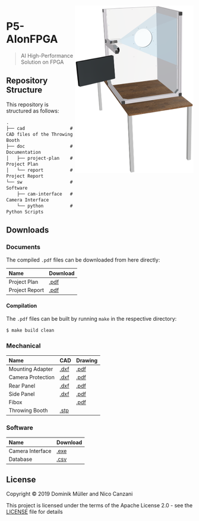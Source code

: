 <img src="https://github.com/MuellerDominik/P5-AIonFPGA/blob/master/doc/report/graphics/top_assembly.png" align="right" alt="Throwing Booth Render" height="450">

# P5-AIonFPGA

> AI High-Performance Solution on FPGA

## Repository Structure

This repository is structured as follows:

```
.
├── cad                 # CAD files of the Throwing Booth
├── doc                 # Documentation
│   ├── project-plan    # Project Plan
│   └── report          # Project Report
└── sw                  # Software
    ├── cam-interface   # Camera Interface
    └── python          # Python Scripts
```

## Downloads

### Documents

The compiled `.pdf` files can be downloaded from here directly:

| Name           | Download               |
|:-------------- |:---------------------- |
| Project Plan   | [.pdf][Project Plan]   |
| Project Report | [.pdf][Project Report] |

#### Compilation

The `.pdf` files can be built by running `make` in the respective directory:

```bash
$ make build clean
```

### Mechanical

| Name               | CAD                       | Drawing                           |
|:------------------ |:------------------------- |:--------------------------------- |
| Mounting Adapter   | [.dxf][Mounting Adapter]  | [.pdf][Mounting Adapter Drawing]  |
| Camera Protection  | [.dxf][Camera Protection] | [.pdf][Camera Protection Drawing] |
| Rear Panel         | [.dxf][Rear Panel]        | [.pdf][Rear Panel Drawing]        |
| Side Panel         | [.dxf][Side Panel]        | [.pdf][Side Panel Drawing]        |
| Fibox              |                           | [.pdf][Fibox Drawing]             |
| Throwing Booth     | [.stp][Throwing Booth]    |                                   |

### Software

| Name             | Download                 |
|:---------------- |:------------------------ |
| Camera Interface | [.exe][Camera Interface] |
| Database         | [.csv][Database]         |

## License

Copyright &copy; 2019 Dominik Müller and Nico Canzani

This project is licensed under the terms of the Apache License 2.0 - see the [LICENSE](LICENSE "LICENSE") file for details

[Project Plan]: https://github.com/MuellerDominik/P5-AIonFPGA/releases/download/v0.0.2/p5_aionfpga_project-plan_canzani_mueller.pdf
[Project Report]: https://github.com/MuellerDominik/P5-AIonFPGA/releases/download/v1.0.0/p5_aionfpga_report_canzani_mueller.pdf
[Mounting Adapter]: https://github.com/MuellerDominik/P5-AIonFPGA/releases/download/v0.0.3/MountingAdapter.dxf
[Camera Protection]: https://github.com/MuellerDominik/P5-AIonFPGA/releases/download/v0.0.3/CameraProtection.dxf
[Rear Panel]: https://github.com/MuellerDominik/P5-AIonFPGA/releases/download/v0.0.4/RearPanel.dxf
[Side Panel]: https://github.com/MuellerDominik/P5-AIonFPGA/releases/download/v0.0.4/SidePanel.dxf
[Throwing Booth]: https://github.com/MuellerDominik/P5-AIonFPGA/releases/download/v1.0.0/Throwing_Booth_Model.stp
[Mounting Adapter Drawing]: https://github.com/MuellerDominik/P5-AIonFPGA/releases/download/v1.0.0/Mounting_Adapter_Drawing.pdf
[Camera Protection Drawing]: https://github.com/MuellerDominik/P5-AIonFPGA/releases/download/v1.0.0/Camera_Protection_Drawing.pdf
[Rear Panel Drawing]: https://github.com/MuellerDominik/P5-AIonFPGA/releases/download/v1.0.0/Rear_Panel_Drawing.pdf
[Side Panel Drawing]: https://github.com/MuellerDominik/P5-AIonFPGA/releases/download/v1.0.0/Side_Panel_Drawing.pdf
[Fibox Drawing]: https://github.com/MuellerDominik/P5-AIonFPGA/releases/download/v1.0.0/Fibox_Drawing.pdf
[Camera Interface]: https://github.com/MuellerDominik/P5-AIonFPGA/releases/download/v1.0.0/cam-interface.exe
[Database]: https://github.com/MuellerDominik/P5-AIonFPGA/releases/download/v1.0.0/aionfpga_db.csv
